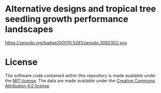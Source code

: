 # Alternative designs and tropical tree seedling growth performance landscapes

https://zenodo.org/badge/DOI/10.5281/zenodo.3082302.svg


# License
The software code contained within this repository is made available under the [MIT license](https://opensource.org/licenses/mit-license.php). The data are made available under the [Creative Commons Attribution 4.0 license](https://creativecommons.org/licenses/by/4.0/).
